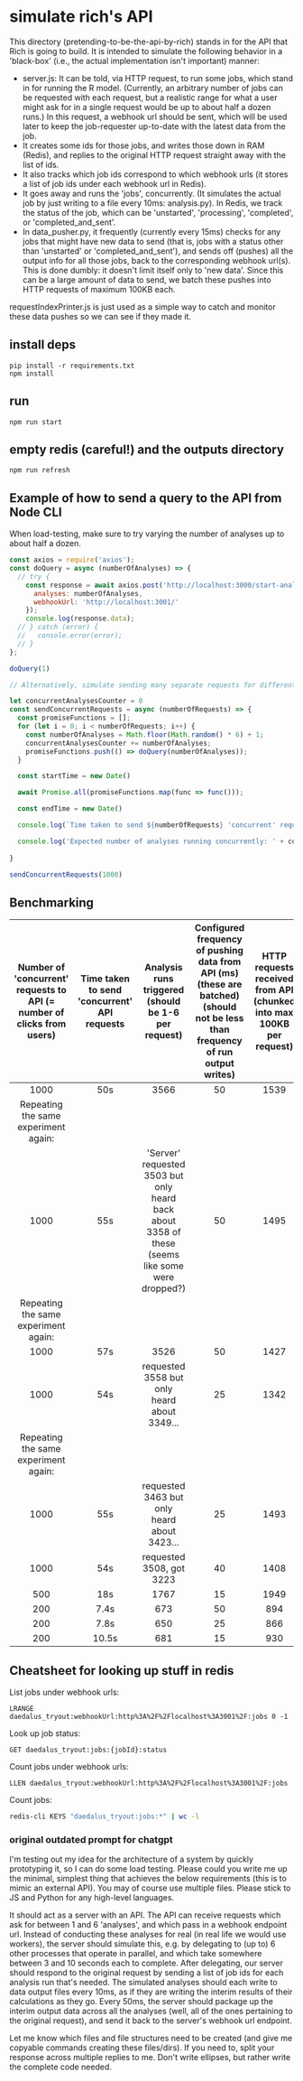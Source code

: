 # simulate rich's API

This directory (pretending-to-be-the-api-by-rich) stands in for the API that Rich is going to build. It is intended to simulate the following behavior in a 'black-box' (i.e., the actual implementation isn't important) manner:
* server.js: It can be told, via HTTP request, to run some jobs, which stand in for running the R model. (Currently, an arbitrary number of jobs can be requested with each request, but a realistic range for what a user might ask for in a single request would be up to about half a dozen runs.) In this request, a webhook url should be sent, which will be used later to keep the job-requester up-to-date with the latest data from the job.
* It creates some ids for those jobs, and writes those down in RAM (Redis), and replies to the original HTTP request straight away with the list of ids.
* It also tracks which job ids correspond to which webhook urls (it stores a list of job ids under each webhook url in Redis).
* It goes away and runs the 'jobs', concurrently. (It simulates the actual job by just writing to a file every 10ms: analysis.py). In Redis, we track the status of the job, which can be 'unstarted', 'processing', 'completed', or 'completed_and_sent'.
* In data_pusher.py, it frequently (currently every 15ms) checks for any jobs that might have new data to send (that is, jobs with a status other than 'unstarted' or 'completed_and_sent'), and sends off (pushes) all the output info for all those jobs, back to the corresponding webhook url(s). This is done dumbly: it doesn't limit itself only to 'new data'. Since this can be a large amount of data to send, we batch these pushes into HTTP requests of maximum 100KB each.

requestIndexPrinter.js is just used as a simple way to catch and monitor these data pushes so we can see if they made it.

## install deps

```
pip install -r requirements.txt
npm install
```

## run

```
npm run start
```

## empty redis (careful!) and the outputs directory

```
npm run refresh
```

## Example of how to send a query to the API from Node CLI

When load-testing, make sure to try varying the number of analyses up to about half a dozen.


```js
const axios = require('axios');
const doQuery = async (numberOfAnalyses) => {
  // try {
    const response = await axios.post('http://localhost:3000/start-analysis', {
      analyses: numberOfAnalyses,
      webhookUrl: 'http://localhost:3001/'
    });
    console.log(response.data);
  // } catch (error) {
  //   console.error(error);
  // }
};

doQuery(1)

// Alternatively, simulate sending many separate requests for different numbers of analyses:

let concurrentAnalysesCounter = 0
const sendConcurrentRequests = async (numberOfRequests) => {
  const promiseFunctions = [];
  for (let i = 0; i < numberOfRequests; i++) {
    const numberOfAnalyses = Math.floor(Math.random() * 6) + 1;
    concurrentAnalysesCounter += numberOfAnalyses;
    promiseFunctions.push(() => doQuery(numberOfAnalyses));
  }

  const startTime = new Date()

  await Promise.all(promiseFunctions.map(func => func()));

  const endTime = new Date()

  console.log(`Time taken to send ${numberOfRequests} 'concurrent' requests: ${endTime - startTime} ms.`)

  console.log('Expected number of analyses running concurrently: ' + concurrentAnalysesCounter)
  
}

sendConcurrentRequests(1000)
```

## Benchmarking

| Number of 'concurrent' requests to API (= number of clicks from users) | Time taken to send 'concurrent' API requests | Analysis runs triggered (should be 1-6 per request) | Configured frequency of pushing data from API (ms) (these are batched) (should not be less than frequency of run output writes) | HTTP requests received from API (chunked into max 100KB per request) | Time till all run data received | Average frequency of receiving requests from API (can exceed configured frequency due to batching)
| :--: | :--: | :--: | :--: | :--: | :--: | :--: |
| 1000 | 50s  | 3566 | 50   | 1539 | 60s   | 39ms  |
| Repeating the same experiment again:
| 1000 |  55s | 'Server' requested 3503 but only heard back about 3358 of these (seems like some were dropped?) | 50   | 1495 | 64s   |  43ms |
| Repeating the same experiment again:
| 1000 | 57s | 3526 | 50 | 1427 | 66s | 46ms
| 1000 | 54s | requested 3558 but only heard about 3349... | 25   | 1342 |  64s  |  47ms |
| Repeating the same experiment again:
| 1000 |  55s   |  requested 3463 but only heard about 3423...  | 25  |  1493  | 65s  |  43.5ms  |
| 1000 |  54s   |  requested 3508, got 3223   | 40 | 1408 | 64s |  45ms |
| 500 | 18s | 1767 | 15 | 1949 | 75s | 38ms
| 200  | 7.4s | 673 | 50  | 894 | 17s | 19ms |
| 200  | 7.8s | 650 | 25  | 866 | 18s | 21ms |
| 200 | 10.5s | 681 | 15   | 930 | 20s   |  21.5ms |




## Cheatsheet for looking up stuff in redis

List jobs under webhook urls:
```
LRANGE daedalus_tryout:webhookUrl:http%3A%2F%2Flocalhost%3A3001%2F:jobs 0 -1
```

Look up job status:
```
GET daedalus_tryout:jobs:{jobId}:status
```

Count jobs under webhook urls:
```
LLEN daedalus_tryout:webhookUrl:http%3A%2F%2Flocalhost%3A3001%2F:jobs
```

Count jobs:
```bash
redis-cli KEYS "daedalus_tryout:jobs:*" | wc -l
```



### original outdated prompt for chatgpt

I'm testing out my idea for the architecture of a system by quickly prototyping it, so I can do some load testing. Please could you write me up the minimal, simplest thing that achieves the below requirements (this is to mimic an external API). You may of course use multiple files. Please stick to JS and Python for any high-level languages.

It should act as a server with an API. The API can receive requests which ask for between 1 and 6 'analyses', and which pass in a webhook endpoint url. Instead of conducting these analyses for real (in real life we would use workers), the server should simulate this, e.g. by delegating to (up to) 6 other processes that operate in parallel, and which take somewhere between 3 and 10 seconds each to complete. After delegating, our server should respond to the original request by sending a list of job ids for each analysis run that's needed. The simulated analyses should each write to data output files every 10ms, as if they are writing the interim results of their calculations as they go. Every 50ms, the server should package up the interim output data across all the analyses (well, all of the ones pertaining to the original request), and send it back to the server's webhook url endpoint.

Let me know which files and file structures need to be created (and give me copyable commands creating these files/dirs). If you need to, split your response across multiple replies to me. Don't write ellipses, but rather write the complete code needed.